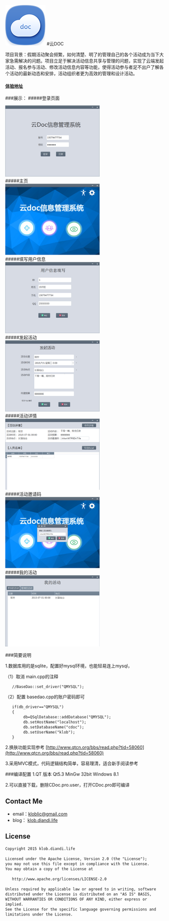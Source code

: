 ![CDoc](screenshots/icon.png)
#云DOC 

项目背景：假期活动聚会频繁，如何清楚、明了的管理自己的各个活动成为当下大家急需解决的问题。项目立足于解决活动信息共享与管理的问题，实现了云端发起活动、报名参与活动、修改活动信息内容等功能，使得活动参与者足不出户了解各个活动的最新动态和安排，活动组织者更为高效的管理和设计活动。

#### [体验地址](http://7xlkp1.dl1.z0.glb.clouddn.com/CDoc.exe)

###展示：
#####登录页面
<div><img src='screenshots/0.jpg' width="300px"/></div>
#####主页
<div><img src='screenshots/1.jpg' width="300px"/></div>
#####填写用户信息
<div><img src='screenshots/2.jpg' width="300px"/></div>
#####发起活动
<div><img src='screenshots/3.jpg' width="300px"/></div>
#####活动详情
<div><img src='screenshots/4.jpg' width="300px"/></div>
#####活动邀请码
<div><img src='screenshots/5.jpg' width="300px"/></div>
#####我的活动
<div><img src='screenshots/6.jpg' width="300px"/></div>

###简要说明

1.数据库用的是sqlite，配置好mysql环境，也能轻易连上mysql，

（1）取消 main.cpp的注释

       //BaseDao::set_driver("QMYSQL");


（2）配置 basedao.cpp的账户密码即可

       if(db_driver=="QMYSQL")
       {
            db=QSqlDatabase::addDatabase("QMYSQL");
            db.setHostName("localhost");
            db.setDatabaseName("cdoc");
            db.setUserName("klob");
       }
2.换肤功能实现参考  [http://www.qtcn.org/bbs/read.php?tid=58060](http://www.qtcn.org/bbs/read.php?tid=58060)

3.采用MVC模式，代码逻辑结构简单，容易理清，适合新手阅读参考

###编译配置
1.QT 版本 Qt5.3 MinGw 32bit   Windows 8.1

2.可以直接下载，删除CDoc.pro.user，打开CDoc.pro即可编译


## Contact Me
*	email：kloblic@gmail.com
*	blog：  [klob.diandi.life](http://klob.diandi.life)

## License

    Copyright 2015 klob.diandi.life

    Licensed under the Apache License, Version 2.0 (the "License");
    you may not use this file except in compliance with the License.
    You may obtain a copy of the License at

       http://www.apache.org/licenses/LICENSE-2.0

    Unless required by applicable law or agreed to in writing, software
    distributed under the License is distributed on an "AS IS" BASIS,
    WITHOUT WARRANTIES OR CONDITIONS OF ANY KIND, either express or implied.
    See the License for the specific language governing permissions and
    limitations under the License.
